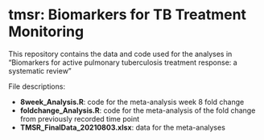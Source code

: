 # tmsr: Biomarkers for TB Treatment Monitoring

This repository contains the data and code used for the analyses in “Biomarkers for active pulmonary tuberculosis treatment response: a systematic review”

File descriptions:
- **8week_Analysis.R**: code for the meta-analysis week 8 fold change
- **foldchange_Analysis.R**: code for the meta-analysis of the fold change from previously recorded time point
- **TMSR_FinalData_20210803.xlsx**: data for the meta-analyses
